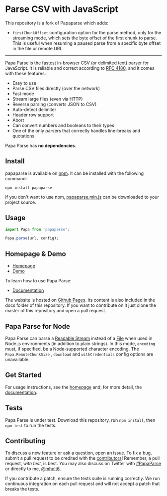 Parse CSV with JavaScript
========================================

This repository is a fork of Papaparse which adds:
- `firstChunkOffset` configuration option for the parse method, only for the streaming mode, which sets the byte offset of the first chunk to parse. This is useful when resuming a paused parse from a specific byte offset in the file or remote URL.

---

Papa Parse is the fastest in-browser CSV (or delimited text) parser for JavaScript. It is reliable and correct according to [RFC 4180](https://tools.ietf.org/html/rfc4180), and it comes with these features:

- Easy to use
- Parse CSV files directly (over the network)
- Fast mode
- Stream large files (even via HTTP)
- Reverse parsing (converts JSON to CSV)
- Auto-detect delimiter
- Header row support
- Abort
- Can convert numbers and booleans to their types
- One of the only parsers that correctly handles line-breaks and quotations

Papa Parse has **no dependencies**.

Install
-------

papaparse is available on [npm](https://www.npmjs.com/package/papaparse). It
can be installed with the following command:
```shell
npm install papaparse
```

If you don't want to use npm, [papaparse.min.js](https://unpkg.com/papaparse@latest/papaparse.min.js) can be downloaded to your project source.

Usage
-----
```js
import Papa from 'papaparse';

Papa.parse(url, config);
```

Homepage & Demo
----------------

- [Homepage](https://www.papaparse.com)
- [Demo](https://www.papaparse.com/demo)

To learn how to use Papa Parse:

- [Documentation](https://www.papaparse.com/docs)

The website is hosted on [Github Pages](https://pages.github.com/). Its content is also included in the docs folder of this repository. If you want to contribute on it just clone the master of this repository and open a pull request.


Papa Parse for Node
--------------------

Papa Parse can parse a [Readable Stream](https://nodejs.org/api/stream.html#stream_readable_streams) instead of a [File](https://www.w3.org/TR/FileAPI/) when used in Node.js environments (in addition to plain strings). In this mode, `encoding` must, if specified, be a Node-supported character encoding. The `Papa.RemoteChunkSize` , `download` and `withCredentials` config options are unavailable.

Get Started
-----------

For usage instructions, see the [homepage](https://www.papaparse.com) and, for more detail, the [documentation](https://www.papaparse.com/docs).

Tests
-----

Papa Parse is under test. Download this repository, run `npm install`, then `npm test` to run the tests.

Contributing
------------

To discuss a new feature or ask a question, open an issue. To fix a bug, submit a pull request to be credited with the [contributors](https://github.com/mholt/PapaParse/graphs/contributors)! Remember, a pull request, *with test*, is best. You may also discuss on Twitter with [#PapaParse](https://twitter.com/search?q=%23PapaParse&src=typd&f=realtime) or directly to me, [@mholt6](https://twitter.com/mholt6).

If you contribute a patch, ensure the tests suite is running correctly. We run continuous integration on each pull request and will not accept a patch that breaks the tests.
